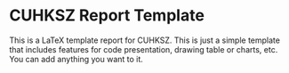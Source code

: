 # CUHKSZ Report Template

This is a LaTeX template report for CUHKSZ.
This is just a simple template that includes features for code presentation, drawing table or charts, etc.
You can add anything you want to it.
